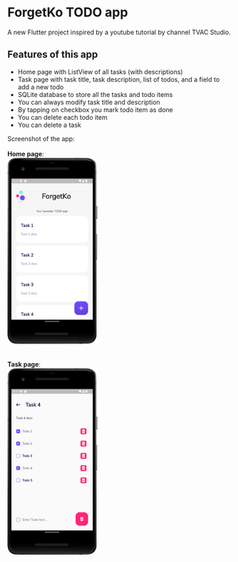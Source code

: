 # ForgetKo TODO app

A new Flutter project inspired by a youtube tutorial by channel TVAC Studio.

## Features of this app

- Home page with ListView of all tasks (with descriptions)
- Task page with task title, task description, list of todos, and a field to add a new todo
- SQLite database to store all the tasks and todo items
- You can always modify task title and description
- By tapping on checkbox you mark todo item as done
- You can delete each todo item
- You can delete a task

Screenshot of the app:
<br />
<br />
**Home page**:
<br />
<img src="assets/images/img.png" width=40%>
<br />
<br />
<br />
**Task page**:
<br />
<img src="assets/images/img_1.png" width=40%>
<br />

